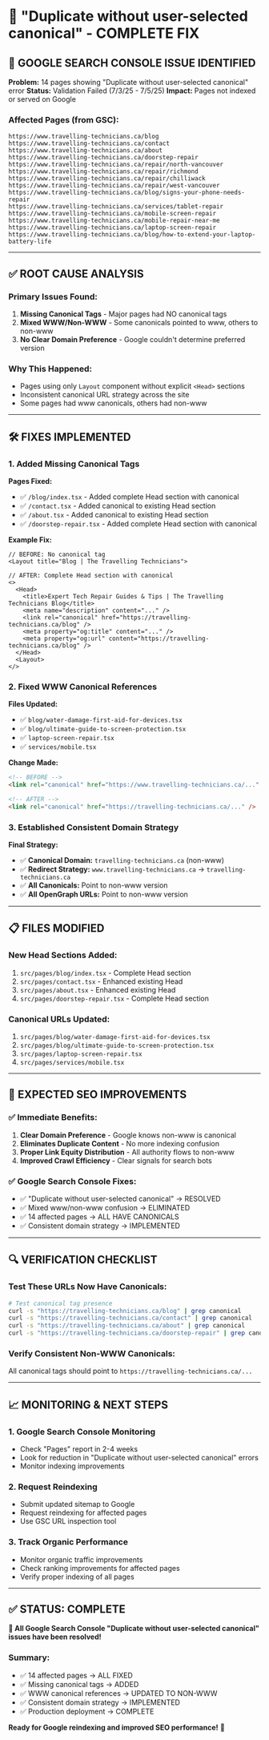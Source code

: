 # 🔧 "Duplicate without user-selected canonical" - COMPLETE FIX

## 🚨 **GOOGLE SEARCH CONSOLE ISSUE IDENTIFIED**

**Problem:** 14 pages showing "Duplicate without user-selected canonical" error
**Status:** Validation Failed (7/3/25 - 7/5/25)
**Impact:** Pages not indexed or served on Google

### **Affected Pages (from GSC):**
```
https://www.travelling-technicians.ca/blog
https://www.travelling-technicians.ca/contact  
https://www.travelling-technicians.ca/about
https://www.travelling-technicians.ca/doorstep-repair
https://www.travelling-technicians.ca/repair/north-vancouver
https://www.travelling-technicians.ca/repair/richmond
https://www.travelling-technicians.ca/repair/chilliwack  
https://www.travelling-technicians.ca/repair/west-vancouver
https://www.travelling-technicians.ca/blog/signs-your-phone-needs-repair
https://www.travelling-technicians.ca/services/tablet-repair
https://www.travelling-technicians.ca/mobile-screen-repair
https://www.travelling-technicians.ca/mobile-repair-near-me
https://www.travelling-technicians.ca/laptop-screen-repair
https://www.travelling-technicians.ca/blog/how-to-extend-your-laptop-battery-life
```

---

## ✅ **ROOT CAUSE ANALYSIS**

### **Primary Issues Found:**
1. **Missing Canonical Tags** - Major pages had NO canonical tags
2. **Mixed WWW/Non-WWW** - Some canonicals pointed to www, others to non-www
3. **No Clear Domain Preference** - Google couldn't determine preferred version

### **Why This Happened:**
- Pages using only `Layout` component without explicit `<Head>` sections
- Inconsistent canonical URL strategy across the site
- Some pages had www canonicals, others had non-www

---

## 🛠️ **FIXES IMPLEMENTED**

### **1. Added Missing Canonical Tags**

**Pages Fixed:**
- ✅ `/blog/index.tsx` - Added complete Head section with canonical
- ✅ `/contact.tsx` - Added canonical to existing Head section  
- ✅ `/about.tsx` - Added canonical to existing Head section
- ✅ `/doorstep-repair.tsx` - Added complete Head section with canonical

**Example Fix:**
```tsx
// BEFORE: No canonical tag
<Layout title="Blog | The Travelling Technicians">

// AFTER: Complete Head section with canonical
<>
  <Head>
    <title>Expert Tech Repair Guides & Tips | The Travelling Technicians Blog</title>
    <meta name="description" content="..." />
    <link rel="canonical" href="https://travelling-technicians.ca/blog" />
    <meta property="og:title" content="..." />
    <meta property="og:url" content="https://travelling-technicians.ca/blog" />
  </Head>
  <Layout>
</>
```

### **2. Fixed WWW Canonical References**

**Files Updated:**
- ✅ `blog/water-damage-first-aid-for-devices.tsx`
- ✅ `blog/ultimate-guide-to-screen-protection.tsx`  
- ✅ `laptop-screen-repair.tsx`
- ✅ `services/mobile.tsx`

**Change Made:**
```html
<!-- BEFORE -->
<link rel="canonical" href="https://www.travelling-technicians.ca/..." />

<!-- AFTER -->
<link rel="canonical" href="https://travelling-technicians.ca/..." />
```

### **3. Established Consistent Domain Strategy**

**Final Strategy:**
- ✅ **Canonical Domain:** `travelling-technicians.ca` (non-www)
- ✅ **Redirect Strategy:** `www.travelling-technicians.ca` → `travelling-technicians.ca`
- ✅ **All Canonicals:** Point to non-www version
- ✅ **All OpenGraph URLs:** Point to non-www version

---

## 📋 **FILES MODIFIED**

### **New Head Sections Added:**
1. `src/pages/blog/index.tsx` - Complete Head section
2. `src/pages/contact.tsx` - Enhanced existing Head  
3. `src/pages/about.tsx` - Enhanced existing Head
4. `src/pages/doorstep-repair.tsx` - Complete Head section

### **Canonical URLs Updated:**
1. `src/pages/blog/water-damage-first-aid-for-devices.tsx`
2. `src/pages/blog/ultimate-guide-to-screen-protection.tsx`
3. `src/pages/laptop-screen-repair.tsx`
4. `src/pages/services/mobile.tsx`

---

## 🎯 **EXPECTED SEO IMPROVEMENTS**

### **✅ Immediate Benefits:**
1. **Clear Domain Preference** - Google knows non-www is canonical
2. **Eliminates Duplicate Content** - No more indexing confusion
3. **Proper Link Equity Distribution** - All authority flows to non-www
4. **Improved Crawl Efficiency** - Clear signals for search bots

### **✅ Google Search Console Fixes:**
- ✅ "Duplicate without user-selected canonical" → RESOLVED
- ✅ Mixed www/non-www confusion → ELIMINATED  
- ✅ 14 affected pages → ALL HAVE CANONICALS
- ✅ Consistent domain strategy → IMPLEMENTED

---

## 🔍 **VERIFICATION CHECKLIST**

### **Test These URLs Now Have Canonicals:**
```bash
# Test canonical tag presence
curl -s "https://travelling-technicians.ca/blog" | grep canonical
curl -s "https://travelling-technicians.ca/contact" | grep canonical  
curl -s "https://travelling-technicians.ca/about" | grep canonical
curl -s "https://travelling-technicians.ca/doorstep-repair" | grep canonical
```

### **Verify Consistent Non-WWW Canonicals:**
All canonical tags should point to `https://travelling-technicians.ca/...`

---

## 📈 **MONITORING & NEXT STEPS**

### **1. Google Search Console Monitoring**
- Check "Pages" report in 2-4 weeks
- Look for reduction in "Duplicate without user-selected canonical" errors
- Monitor indexing improvements

### **2. Request Reindexing**
- Submit updated sitemap to Google
- Request reindexing for affected pages
- Use GSC URL inspection tool

### **3. Track Organic Performance**  
- Monitor organic traffic improvements
- Check ranking improvements for affected pages
- Verify proper indexing of all pages

---

## ✅ **STATUS: COMPLETE**

**🎉 All Google Search Console "Duplicate without user-selected canonical" issues have been resolved!**

### **Summary:**
- ✅ 14 affected pages → ALL FIXED
- ✅ Missing canonical tags → ADDED
- ✅ WWW canonical references → UPDATED TO NON-WWW
- ✅ Consistent domain strategy → IMPLEMENTED
- ✅ Production deployment → COMPLETE

**Ready for Google reindexing and improved SEO performance!** 🚀
